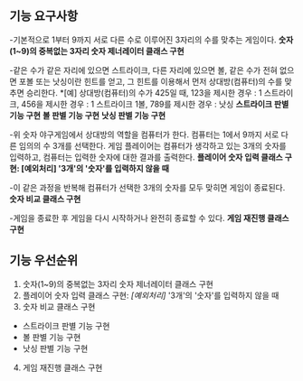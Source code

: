 ## 기능 요구사항
-기본적으로 1부터 9까지 서로 다른 수로 이루어진 3자리의 수를 맞추는 게임이다.
**숫자(1~9)의 중복없는 3자리 숫자 제너레이터 클래스 구현**

-같은 수가 같은 자리에 있으면 스트라이크, 다른 자리에 있으면 볼, 같은 수가 전혀 없으면 포볼 또는 낫싱이란 힌트를 얻고, 그 힌트를 이용해서 먼저 상대방(컴퓨터)의 수를 맞추면 승리한다.
*[예] 상대방(컴퓨터)의 수가 425일 때, 123을 제시한 경우 : 1 스트라이크, 456을 제시한 경우 : 1 스트라이크 1볼, 789를 제시한 경우 : 낫싱
**스트라이크 판별 기능 구현**
**볼 판별 기능 구현**
**낫싱 판별 기능 구현**

-위 숫자 야구게임에서 상대방의 역할을 컴퓨터가 한다. 컴퓨터는 1에서 9까지 서로 다른 임의의 수 3개를 선택한다. 게임 플레이어는 컴퓨터가 생각하고 있는 3개의 숫자를 입력하고, 컴퓨터는 입력한 숫자에 대한 결과를 출력한다.
**플레이어 숫자 입력 클래스 구현: [예외처리] '3개'의 '숫자'를 입력하지 않을 때**

-이 같은 과정을 반복해 컴퓨터가 선택한 3개의 숫자를 모두 맞히면 게임이 종료된다.
**숫자 비교 클래스 구현**

-게임을 종료한 후 게임을 다시 시작하거나 완전히 종료할 수 있다.
**게임 재진행 클래스 구현**

## 기능 우선순위
1. 숫자(1~9)의 중복없는 3자리 숫자 제너레이터 클래스 구현
2. 플레이어 숫자 입력 클래스 구현: *[예외처리]* '3개'의 '숫자'를 입력하지 않을 때
3. 숫자 비교 클래스 구현
- 스트라이크 판별 기능 구현
- 볼 판별 기능 구현
- 낫싱 판별 기능 구현
4. 게임 재진행 클래스 구현
